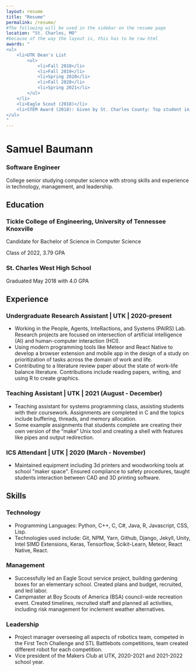 ```yaml
---
layout: resume
title: "Resume"
permalink: /resume/
#The following will be used in the sidebar on the resume page
location: "St. Charles, MO"
#because of the way the layout is, this has to be raw html
awards: "
<ul>
    <li>UTK Dean's List
        <ul>
            <li>Fall 2018</li>
            <li>Fall 2019</li>
            <li>Spring 2020</li>
            <li>Fall 2020</li>
            <li>Spring 2021</li>
        </ul>
    </li>
    <li>Eagle Scout (2018)</li>
    <li>STEM Award (2018): Given by St. Charles County: Top student in STEM with county-wide recognition.</li>
</ul>
"
---
```

# Samuel Baumann
### Software Engineer

College senior studying computer science with strong skills and experience in technology, management, and leadership.

## Education

### Tickle College of Engineering, University of Tennessee Knoxville

Candidate for Bachelor of Science in Computer Science

Class of 2022, 3.79 GPA

### St. Charles West High School

Graduated May 2018 with 4.0 GPA

## Experience

### Undergraduate Research Assistant | UTK | 2020-present

- Working in the People, Agents, InteRactions, and Systems (PAIRS) Lab. Research projects are focused on intersection of artificial intelligence (AI) and human-computer interaction (HCI).
- Using modern programming tools like Meteor and React Native to develop a browser extension and mobile app in the design of a study on prioritization of tasks across the domain of work and life.
- Contributing to a literature review paper about the state of work-life balance literature. Contributions include reading papers, writing, and using R to create graphics.

### Teaching Assistant | UTK | 2021 (August - December)
- Teaching assistant for systems programming class, assisting students with their coursework. Assignments are completed in C and the topics include buffering, threads, and memory allocation.
- Some example assignments that students complete are creating their own version of the “make” Unix tool and creating a shell with features like pipes and output redirection.

### ICS Attendant | UTK | 2020 (March - November)
- Maintained equipment including 3d printers and woodworking tools at school "maker space". Ensured compliance to safety procedures, taught students interaction between CAD and 3D printing software.

## Skills

### Technology
- Programming Languages: Python, C++, C, C#, Java, R, Javascript, CSS, Lisp.
- Technologies used include: Git, NPM, Yarn, Github, Django, Jekyll, Unity, Intel SIMD Extensions, Keras, Tensorflow, Scikit-Learn, Meteor, React Native, React.

### Management
- Successfully led an Eagle Scout service project, building gardening boxes for an elementary school. Created plans and budget, recruited, and led labor.
- Campmaster at Boy Scouts of America (BSA) council-wide recreation event. Created timelines, recruited staff and planned all activities, including risk management for inclement weather alternatives.

### Leadership
- Project manager overseeing all aspects of robotics team, competed in the First Tech Challenge and STL Battlebots competitions, team created different robot for each competition.
- Vice president of the Makers Club at UTK, 2020-2021 and 2021-2022 school year.
